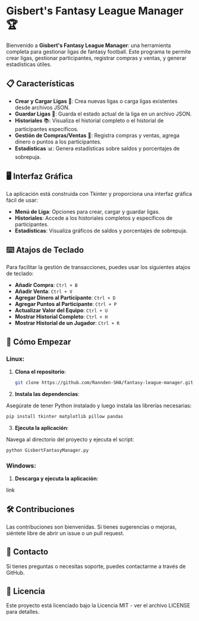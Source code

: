 # Gisbert's Fantasy League Manager 🏆

Bienvenido a **Gisbert's Fantasy League Manager**: una herramienta completa para gestionar ligas de fantasy football. Este programa te permite crear ligas, gestionar participantes, registrar compras y ventas, y generar estadísticas útiles.

## 📋 Características

- **Crear y Cargar Ligas** 🏈: Crea nuevas ligas o carga ligas existentes desde archivos JSON.
- **Guardar Ligas** 💾: Guarda el estado actual de la liga en un archivo JSON.
- **Historiales** 📚: Visualiza el historial completo o el historial de participantes específicos.
- **Gestión de Compras/Ventas** 💸: Registra compras y ventas, agrega dinero o puntos a los participantes.
- **Estadísticas** 📊: Genera estadísticas sobre saldos y porcentajes de sobrepuja.

## 🖥️ Interfaz Gráfica

La aplicación está construida con Tkinter y proporciona una interfaz gráfica fácil de usar:

- **Menú de Liga**: Opciones para crear, cargar y guardar ligas.
- **Historiales**: Accede a los historiales completos y específicos de participantes.
- **Estadísticas**: Visualiza gráficos de saldos y porcentajes de sobrepuja.

## ⌨️ Atajos de Teclado

Para facilitar la gestión de transacciones, puedes usar los siguientes atajos de teclado:

- **Añadir Compra**: `Ctrl + B`
- **Añadir Venta**: `Ctrl + V`
- **Agregar Dinero al Participante**: `Ctrl + D`
- **Agregar Puntos al Participante**: `Ctrl + P`
- **Actualizar Valor del Equipo**: `Ctrl + U`
- **Mostrar Historial Completo**: `Ctrl + H`
- **Mostrar Historial de un Jugador**: `Ctrl + R`

## 🚀 Cómo Empezar

### Linux:

1. **Clona el repositorio**:

   ```bash
   git clone https://github.com/Rannden-SHA/fantasy-league-manager.git
   ```
2. **Instala las dependencias**:

  Asegúrate de tener Python instalado y luego instala las librerías necesarias:

```bash
pip install tkinter matplotlib pillow pandas
```
3. **Ejecuta la aplicación**:

Navega al directorio del proyecto y ejecuta el script:

```bash
python GisbertFantasyManager.py
```

### Windows:

1. **Descarga y ejecuta la aplicación**:

link

## 🛠️ Contribuciones

Las contribuciones son bienvenidas. Si tienes sugerencias o mejoras, siéntete libre de abrir un issue o un pull request.

## 💬 Contacto

Si tienes preguntas o necesitas soporte, puedes contactarme a través de GitHub.

## 📝 Licencia

Este proyecto está licenciado bajo la Licencia MIT - ver el archivo LICENSE para detalles.
